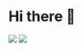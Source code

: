 # Hi there 👋

[![](https://img.shields.io/badge/☕-向我捐赠-795548.svg?style=for-the-badge)](https://beixin.notion.site/919622e1463f4ef58aecc4c9711eba30)
[![](https://img.shields.io/badge/💬-联系我-009688.svg?style=for-the-badge)](https://beixin.notion.site/ebe26d4b87cf4fc9a86245f2d4c75b31)
